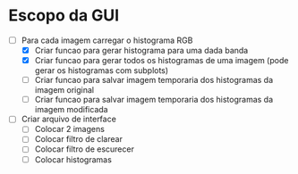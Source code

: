 # Escopo da GUI

- [ ] Para cada imagem carregar o histograma RGB
  - [x] Criar funcao para gerar histograma para uma dada banda
  - [x] Criar funcao para gerar todos os histogramas de uma imagem (pode gerar os histogramas com subplots)
  - [ ] Criar funcao para salvar imagem temporaria dos histogramas da imagem original
  - [ ] Criar funcao para salvar imagem temporaria dos histogramas da imagem modificada

- [ ] Criar arquivo de interface
  - [ ] Colocar 2 imagens
  - [ ] Colocar filtro de clarear
  - [ ] Colocar filtro de escurecer
  - [ ] Colocar histogramas
